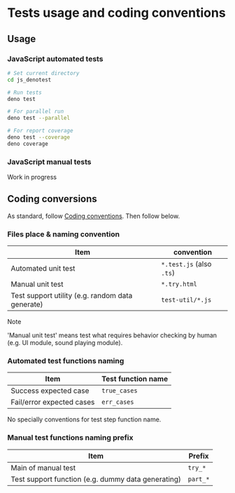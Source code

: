 # Tests usage and coding conventions

## Usage

### JavaScript automated tests

```sh
# Set current directory
cd js_denotest

# Run tests
deno test

# For parallel run
deno test --parallel

# For report coverage
deno test --coverage
deno coverage
```

### JavaScript manual tests

Work in progress

## Coding conversions

As standard, follow [Coding conventions](../../CONTRIBUTING.md#coding-conventions). Then follow below.

### Files place & naming convention

| Item                                             | convention               |
| ------------------------------------------------ | ------------------------ |
| Automated unit test                              | `*.test.js` (also `.ts`) |
| Manual unit test                                 | `*.try.html`             |
| Test support utility (e.g. random data generate) | `test-util/*.js`         |

> [!NOTE]
>
> 'Manual unit test' means test what requires behavior checking by human (e.g. UI module, sound playing module).

### Automated test functions naming

| Item                      | Test function name |
| ------------------------- | ------------------ |
| Success expected case     | `true_cases`       |
| Fail/error expected cases | `err_cases`        |

No specially conventions for test step function name.

### Manual test functions naming prefix

| Item                                               | Prefix   |
| -------------------------------------------------- | -------- |
| Main of manual test                                | `try_*`  |
| Test support function (e.g. dummy data generating) | `part_*` |
